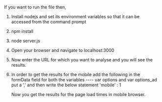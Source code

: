If you want to run the file then,

1) Install nodejs and set its environment variables so that it can be accessed from the command prompt
2) npm install
3) node server.js
4) Open your browser and navigate to localhost:3000
5) Now enter the URL for which you want to analyse and you will see the results.
6) In order to get the results for the mobile add the following in the formData field for both the
   variables ----  var options and var options_ad
   put a ',' and then write the below statement
     'mobile' : 1

   Now you get the results for the page load times in mobile browser.